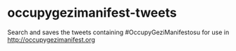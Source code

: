occupygezimanifest-tweets
=========================

Search and saves the tweets containing #OccupyGeziManifestosu for use in http://occupygezimanifest.org
